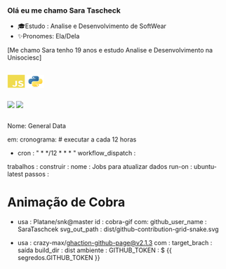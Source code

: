  ### Olá eu me chamo Sara Tascheck

- 🎓Estudo : Analise e Desenvolvimento de SoftWear
- ✨Pronomes: Ela/Dela

[Me chamo Sara tenho 19 anos e estudo Analise e Desenvolvimento na Unisociesc]

<div style="display: inline_block"><br>
 <img align="center" alt="Rafa-Js" height="30" width="40" src="https://raw.githubusercontent.com/devicons/devicon/master/icons/javascript/javascript-plain.svg">
 <img align="center" alt="Rafa-Python" height="30" width="40" src="https://raw.githubusercontent.com/devicons/devicon/master/icons/python/python-original.svg">
</div>

 ##

<div>
 <a href="https://www.instagram.com/sara_tascheck/" target="_blank"><img src="https://img.shields.io/badge/-Instagram-%23E4405F?style=for-the-badge&logo=instagram&logoColor=white" target="_blank"></a>
 <a href="https://www.linkedin.com/in/sara-tascheck-708aa722a/" target="_blank"><img src="https://img.shields.io/badge/-LinkedIn-%230077B5?style=for-the-badge&logo=linkedin&logoColor=white" target="_blank"></a> 
</div>

##

Nome: General Data 

em: 
 cronograma: # executar a cada 12 horas
   - cron : " * */12 * * * "
 workflow_dispatch :

trabalhos : 
 construir : 
  nome : Jobs para atualizar dados
  run-on : ubuntu-latest
  passos : 
   # Animação de Cobra
   - usa : Platane/snk@master
    id : cobra-gif
    com:
      github_user_name : SaraTaschcek
      svg_out_path : dist/github-contribution-grid-snake.svg

   - usa : crazy-max/ghaction-github-page@v2.1.3
     com :
      target_brach : saída
      build_dir : dist
     ambiente :
      GITHUB_TOKEN : $ {{ segredos.GITHUB_TOKEN }}











       


